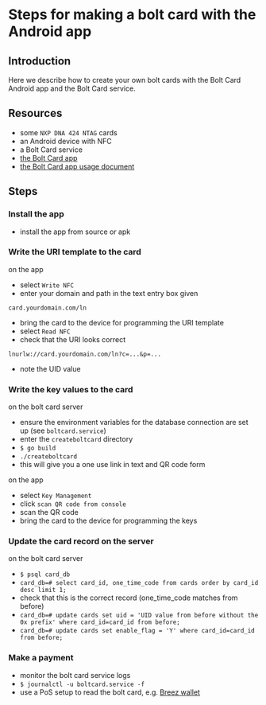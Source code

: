 # Steps for making a bolt card with the Android app

## Introduction

Here we describe how to create your own bolt cards with the Bolt Card Android app and the Bolt Card service.

## Resources
 
- some `NXP DNA 424 NTAG` cards
- an Android device with NFC
- a Bolt Card service
- [the Bolt Card app](https://github.com/boltcard/bolt-nfc-android-app)
- [the Bolt Card app usage document](https://github.com/boltcard/bolt-nfc-android-app#usage)

## Steps

### Install the app

- install the app from source or apk

### Write the URI template to the card
on the app
- select `Write NFC` 
- enter your domain and path in the text entry box given
```
card.yourdomain.com/ln
```
- bring the card to the device for programming the URI template
- select `Read NFC`
- check that the URI looks correct
```
lnurlw://card.yourdomain.com/ln?c=...&p=...
```
- note the UID value

### Write the key values to the card
on the bolt card server
- ensure the environment variables for the database connection are set up (see `boltcard.service`)    
- enter the `createboltcard` directory
- `$ go build`
- `./createboltcard`
- this will give you a one use link in text and QR code form

on the app
- select `Key Management`
- click `scan QR code from console`
- scan the QR code
- bring the card to the device for programming the keys

### Update the card record on the server
on the bolt card server
- `$ psql card_db`
- `card_db=# select card_id, one_time_code from cards order by card_id desc limit 1;`
- check that this is the correct record (one_time_code matches from before)
- `card_db=# update cards set uid = 'UID value from before without the 0x prefix' where card_id=card_id from before;`
- `card_db=# update cards set enable_flag = 'Y' where card_id=card_id from before;`

### Make a payment
- monitor the bolt card service logs
- `$ journalctl -u boltcard.service -f`
- use a PoS setup to read the bolt card, e.g. [Breez wallet](https://breez.technology/)

